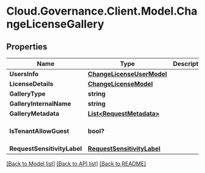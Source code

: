 # Cloud.Governance.Client.Model.ChangeLicenseGallery
## Properties

Name | Type | Description | Notes
------------ | ------------- | ------------- | -------------
**UsersInfo** | [**ChangeLicenseUserModel**](ChangeLicenseUserModel.md) |  | [optional] 
**LicenseDetails** | [**ChangeLicenseModel**](ChangeLicenseModel.md) |  | [optional] 
**GalleryType** | **string** |  | [optional] 
**GalleryInternalName** | **string** |  | [optional] 
**GalleryMetadata** | [**List&lt;RequestMetadata&gt;**](RequestMetadata.md) |  | [optional] 
**IsTenantAllowGuest** | **bool?** |  | [optional] [default to false]
**RequestSensitivityLabel** | [**RequestSensitivityLabel**](RequestSensitivityLabel.md) |  | [optional] 

[[Back to Model list]](../README.md#documentation-for-models) [[Back to API list]](../README.md#documentation-for-api-endpoints) [[Back to README]](../README.md)

